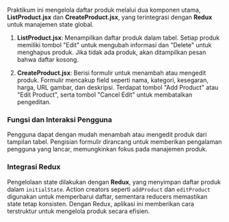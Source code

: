 Praktikum ini mengelola daftar produk melalui dua komponen utama, **ListProduct.jsx** dan **CreateProduct.jsx**, yang terintegrasi dengan **Redux** untuk manajemen state global.

1. **ListProduct.jsx**: Menampilkan daftar produk dalam tabel. Setiap produk memiliki tombol "Edit" untuk mengubah informasi dan "Delete" untuk menghapus produk. Jika tidak ada produk, akan ditampilkan pesan bahwa daftar kosong.

2. **CreateProduct.jsx**: Berisi formulir untuk menambah atau mengedit produk. Formulir mencakup field seperti nama, kategori, kesegaran, harga, URL gambar, dan deskripsi. Terdapat tombol "Add Product" atau "Edit Product", serta tombol "Cancel Edit" untuk membatalkan pengeditan.

### Fungsi dan Interaksi Pengguna

Pengguna dapat dengan mudah menambah atau mengedit produk dari tampilan tabel. Pengisian formulir dirancang untuk memberikan pengalaman pengguna yang lancar, memungkinkan fokus pada manajemen produk.
### Integrasi Redux
Pengelolaan state dilakukan dengan **Redux**, yang menyimpan daftar produk dalam `initialState`. Action creators seperti `addProduct` dan `editProduct` digunakan untuk memperbarui daftar, sementara reducers memastikan state tetap konsisten. Dengan Redux, aplikasi ini memberikan cara terstruktur untuk mengelola produk secara efisien.